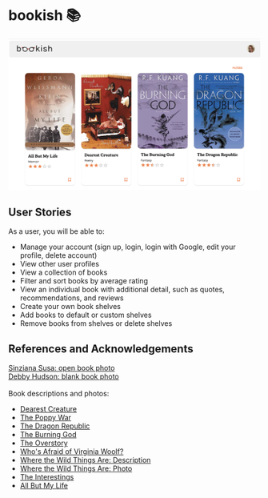 # bookish 📚 

![Home page of a book review application](./public/bookishhome.png)

## User Stories 
As a user, you will be able to: 
* Manage your account (sign up, login, login with Google, edit your profile, delete account)
* View other user profiles
* View a collection of books
* Filter and sort books by average rating
* View an individual book with additional detail, such as quotes, recommendations, and reviews 
* Create your own book shelves
* Add books to default or custom shelves
* Remove books from shelves or delete shelves 

## References and Acknowledgements
[Sinziana Susa: open book photo](https://unsplash.com/photos/SNHsMunOPME) <br>
[Debby Hudson: blank book photo](https://unsplash.com/photos/o9KNLaITFYw) <br>
<br>
Book descriptions and photos: 
* [Dearest Creature](https://www.amazon.com/Dearest-Creature-Penguin-Poets-Gerstler/dp/0143116355)
* [The Poppy War](https://www.amazon.com/Poppy-War-Novel-R-Kuang/dp/0062662589/ref=sr_1_1?crid=1C93ZL6EPINEL&keywords=the+poppy+war&qid=1689101427&s=books&sprefix=the+poppy+wa%2Cstripbooks%2C160&sr=1-1)
* [The Dragon Republic](https://www.amazon.com/Dragon-Republic-Poppy-War/dp/0062662600/ref=d_bmx_dp_bh1j8wen_sccl_2_1/141-6600875-1678045?pd_rd_w=uPrhf&content-id=amzn1.sym.89512a7c-a919-49e3-b2b6-29bdaca4f3b5&pf_rd_p=89512a7c-a919-49e3-b2b6-29bdaca4f3b5&pf_rd_r=R36QPPFTGF9NVK3PNC79&pd_rd_wg=vlg0v&pd_rd_r=25ce3365-eaea-4903-b6ed-f293e1f456fd&pd_rd_i=0062662600&psc=1)
* [The Burning God](https://www.amazon.com/Burning-God-Poppy-War/dp/0062662643/ref=pd_bxgy_img_sccl_1/141-6600875-1678045?pd_rd_w=CnFqq&content-id=amzn1.sym.26a5c67f-1a30-486b-bb90-b523ad38d5a0&pf_rd_p=26a5c67f-1a30-486b-bb90-b523ad38d5a0&pf_rd_r=GETZ072SV7TN24RYGA1G&pd_rd_wg=28ScX&pd_rd_r=9654b2a6-1ee9-4adc-a7df-f335b47bd838&pd_rd_i=0062662643&psc=1)
* [The Overstory](https://www.amazon.com/Overstory-Novel-Richard-Powers/dp/039335668X/ref=d_zg-te-pba_sccl_2_1/141-6600875-1678045?pd_rd_w=f6Pvl&content-id=amzn1.sym.081392b0-c07f-4fc2-8965-84d15d431f0d&pf_rd_p=081392b0-c07f-4fc2-8965-84d15d431f0d&pf_rd_r=K2XQEETYZ3ZKYF0JHEC0&pd_rd_wg=6unP0&pd_rd_r=fafc1baf-9d67-4c88-92cd-8872e67d65e5&pd_rd_i=039335668X&psc=1)
* [Who's Afraid of Virginia Woolf?](https://www.amazon.com/Whos-Afraid-Virginia-Woolf-Revised/dp/0451218590/ref=pd_bxgy_img_sccl_1/141-6600875-1678045?pd_rd_w=jnssG&content-id=amzn1.sym.26a5c67f-1a30-486b-bb90-b523ad38d5a0&pf_rd_p=26a5c67f-1a30-486b-bb90-b523ad38d5a0&pf_rd_r=KP94W6T15M4JPGEBZ2A3&pd_rd_wg=ESmt3&pd_rd_r=6d3aec6c-53d5-4e52-9a1c-03d70dca9b6d&pd_rd_i=0451218590&psc=1)
* [Where the Wild Things Are: Description](https://www.amazon.com/Where-Wild-Things-Maurice-Sendak/dp/0060254920/ref=tmm_hrd_swatch_0?_encoding=UTF8&qid=1689101793&sr=1-4)
* [Where the Wild Things Are: Photo](https://www.amazon.com/Where-Wild-Things-Are-Notebook/dp/B09ZQFSJLV/ref=d_pd_sbs_sccl_1_2/141-6600875-1678045?pd_rd_w=pweoL&content-id=amzn1.sym.1e7a0ba4-f11f-4432-b7d8-1aaa3945be18&pf_rd_p=1e7a0ba4-f11f-4432-b7d8-1aaa3945be18&pf_rd_r=WCD337JPSHPPWJ8HNHTG&pd_rd_wg=IcY1v&pd_rd_r=0a26455d-dd48-4ead-9f8a-032a8a5da457&pd_rd_i=B09ZQFSJLV&psc=1)
* [The Interestings](https://www.amazon.com/Interestings-Novel-Meg-Wolitzer/dp/1594632340/ref=sr_1_1?crid=1QTCVSC576813&keywords=the+interestings&qid=1689101923&s=books&sprefix=the+interestings+%2Cstripbooks%2C132&sr=1-1)
* [All But My Life](https://www.amazon.com/All-But-My-Life-Memoir/dp/0809015803/ref=sr_1_1?crid=AEXAKY7U95FR&keywords=all+but+my+life+by+gerda+weissmann+klein&qid=1689891640&sprefix=all+but+my+life%2Caps%2C132&sr=8-1)
